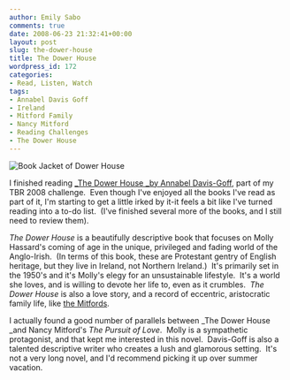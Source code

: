 ```yaml
---
author: Emily Sabo
comments: true
date: 2008-06-23 21:32:41+00:00
layout: post
slug: the-dower-house
title: The Dower House
wordpress_id: 172
categories:
- Read, Listen, Watch
tags:
- Annabel Davis Goff
- Ireland
- Mitford Family
- Nancy Mitford
- Reading Challenges
- The Dower House
---
```


![Book Jacket of Dower House](http://contentcafe2.btol.com/ContentCafe/Jacket.aspx?UserID=iii1neuniv&Password=neuniv&Return=T&type=S&Value=0312170289&Options=Y)

I finished reading [_The Dower House _by Annabel Davis-Goff](http://nucat.lib.neu.edu/search~S13?/tdower+house/tdower+house/1%2C2%2C2%2CE/frameset&FF=tdower+house&1%2C1%2C), part of my TBR 2008 challenge.  Even though I've enjoyed all the books I've read as part of it, I'm starting to get a little irked by it-it feels a bit like I've turned reading into a to-do list.  (I've finished several more of the books, and I still need to review them).

_The Dower House_ is a beautifully descriptive book that focuses on Molly Hassard's coming of age in the unique, privileged and fading world of the Anglo-Irish.  (In terms of this book, these are Protestant gentry of English heritage, but they live in Ireland, not Northern Ireland.)  It's primarily set in the 1950's and it's Molly's elegy for an unsustainable lifestyle.  It's a world she loves, and is willing to devote her life to, even as it crumbles.  _The Dower House_ is also a love story, and a record of eccentric, aristocratic family life, like [the Mitfords](http://nucat.lib.neu.edu/search~S13?/dMitford,+Nancy,+1904-1973+--+Correspondence./dmitford+nancy+1904+1973+correspondence/-3%2C-1%2C0%2CE/frameset&FF=dmitford+nancy+1904+1973&2%2C2%2C).

I actually found a good number of parallels between _The Dower House _and Nancy Mitford's _The Pursuit of Love_.  Molly is a sympathetic protagonist, and that kept me interested in this novel.  Davis-Goff is also a talented descriptive writer who creates a lush and glamorous setting.  It's not a very long novel, and I'd recommend picking it up over summer vacation.
